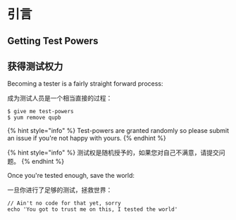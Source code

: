 # 引言

## Getting Test Powers
## 获得测试权力

Becoming a tester is a fairly straight forward process:

成为测试人员是一个相当直接的过程：

```text
$ give me test-powers
$ yum remove qupb
```

{% hint style="info" %}
Test-powers are granted randomly so please submit an issue if you're not happy with yours.
{% endhint %}

{% hint style="info" %}
测试权是随机授予的，如果您对自己不满意，请提交问题。
{% endhint %}

Once you're tested enough, save the world:

一旦你进行了足够的测试，拯救世界：

```
// Ain't no code for that yet, sorry
echo 'You got to trust me on this, I tested the world'

